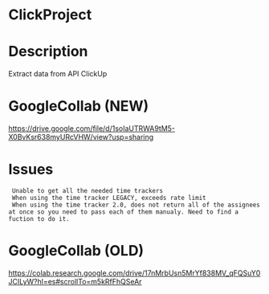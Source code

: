# ClickProject

# Description

Extract data from API ClickUp

# GoogleCollab (NEW)

https://drive.google.com/file/d/1soIaUTRWA9tM5-X0BvKsr638myURcVHW/view?usp=sharing

# Issues

     Unable to get all the needed time trackers
     When using the time tracker LEGACY, exceeds rate limit
     When using the time tracker 2.0, does not return all of the assignees at once so you need to pass each of them manualy. Need to find a fuction to do it.

# GoogleCollab (OLD)

https://colab.research.google.com/drive/17nMrbUsn5MrYf838MV_qFQSuY0JCILyW?hl=es#scrollTo=m5kRfFhQSeAr



